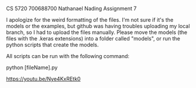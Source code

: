 CS 5720
700688700
Nathanael Nading
Assignment 7

I apologize for the weird formatting of the files. I'm not sure if it's the models or the examples, but github was having troubles uploading my local branch, so I had to upload the files manually.
Please move the models (the files with the .keras extensions) into a folder called "models", or run the python scripts that create the models.

All scripts can be run with the following command:

python [fileName].py

https://youtu.be/Nye4KxREtk0
